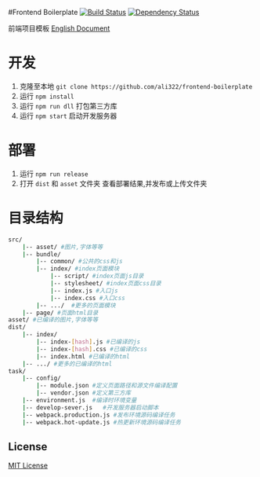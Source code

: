 #Frontend Boilerplate
[![Build Status](https://travis-ci.org/ali322/frontend-boilerplate.svg?branch=master)](https://travis-ci.org/ali322/frontend-boilerplate)
[![Dependency Status](https://gemnasium.com/badges/github.com/ali322/frontend-boilerplate.svg)](https://gemnasium.com/github.com/ali322/frontend-boilerplate)

前端项目模板 [English Document](./README.md)

开发
===

1. 克隆至本地 `git clone https://github.com/ali322/frontend-boilerplate`
2. 运行 `npm install`
3. 运行 `npm run dll` 打包第三方库
4. 运行 `npm start` 启动开发服务器

部署
===

1. 运行 `npm run release`
2. 打开 `dist` 和 `asset` 文件夹 查看部署结果,并发布或上传文件夹

目录结构
===

```sh
src/
    |-- asset/ #图片,字体等等
    |-- bundle/
        |-- common/ #公共的css和js
        |-- index/ #index页面模块
            |-- script/ #index页面js目录
            |-- stylesheet/ #index页面css目录
            |-- index.js #入口js
            |-- index.css #入口css
        |-- .../  #更多的页面模块
    |-- page/ #页面html目录
asset/ #已编译的图片,字体等等
dist/
    |-- index/
        |-- index-[hash].js #已编译的js
        |-- index-[hash].css #已编译的css
        |-- index.html #已编译的html
    |-- .../ #更多的已编译的html
task/
    |-- config/
        |-- module.json #定义页面路径和源文件编译配置
        |-- vendor.json #定义第三方库
    |-- environment.js  #编译时环境变量
    |-- develop-sever.js   #开发服务器启动脚本
    |-- webpack.production.js #发布环境源码编译任务
    |-- webpack.hot-update.js #热更新环境源码编译任务
```


## License

[MIT License](http://en.wikipedia.org/wiki/MIT_License)